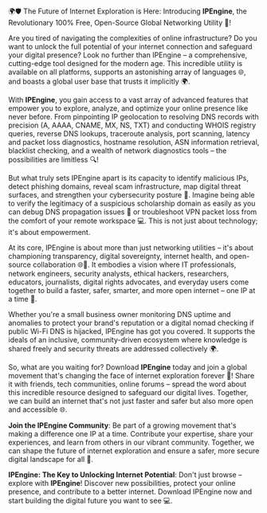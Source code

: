 🌍🛡️ The Future of Internet Exploration is Here: Introducing **IPEngine**, the Revolutionary 100% Free, Open-Source Global Networking Utility 🚀!

Are you tired of navigating the complexities of online infrastructure? Do you want to unlock the full potential of your internet connection and safeguard your digital presence? Look no further than IPEngine – a comprehensive, cutting-edge tool designed for the modern age. This incredible utility is available on all platforms, supports an astonishing array of languages 🌐, and boasts a global user base that trusts it implicitly 🌍.

With **IPEngine**, you gain access to a vast array of advanced features that empower you to explore, analyze, and optimize your online presence like never before. From pinpointing IP geolocation to resolving DNS records with precision (A, AAAA, CNAME, MX, NS, TXT) and conducting WHOIS registry queries, reverse DNS lookups, traceroute analysis, port scanning, latency and packet loss diagnostics, hostname resolution, ASN information retrieval, blacklist checking, and a wealth of network diagnostics tools – the possibilities are limitless 🔍!

But what truly sets IPEngine apart is its capacity to identify malicious IPs, detect phishing domains, reveal scam infrastructure, map digital threat surfaces, and strengthen your cybersecurity posture 🔐. Imagine being able to verify the legitimacy of a suspicious scholarship domain as easily as you can debug DNS propagation issues 🤔 or troubleshoot VPN packet loss from the comfort of your remote workspace 💻. This is not just about technology; it's about empowerment.

At its core, IPEngine is about more than just networking utilities – it's about championing transparency, digital sovereignty, internet health, and open-source collaboration 🌐📡. It embodies a vision where IT professionals, network engineers, security analysts, ethical hackers, researchers, educators, journalists, digital rights advocates, and everyday users come together to build a faster, safer, smarter, and more open internet – one IP at a time 🚀.

Whether you're a small business owner monitoring DNS uptime and anomalies to protect your brand's reputation or a digital nomad checking if public Wi-Fi DNS is hijacked, IPEngine has got you covered. It supports the ideals of an inclusive, community-driven ecosystem where knowledge is shared freely and security threats are addressed collectively 🌍.

So, what are you waiting for? Download **IPEngine** today and join a global movement that's changing the face of internet exploration forever 🔑! Share it with friends, tech communities, online forums – spread the word about this incredible resource designed to safeguard our digital lives. Together, we can build an internet that's not just faster and safer but also more open and accessible 🌐.

**Join the IPEngine Community**: Be part of a growing movement that's making a difference one IP at a time. Contribute your expertise, share your experiences, and learn from others in our vibrant community. Together, we can shape the future of internet exploration and ensure a safer, more secure digital landscape for all 🌟.

**IPEngine: The Key to Unlocking Internet Potential**: Don't just browse – explore with **IPEngine**! Discover new possibilities, protect your online presence, and contribute to a better internet. Download IPEngine now and start building the digital future you want to see 💻.